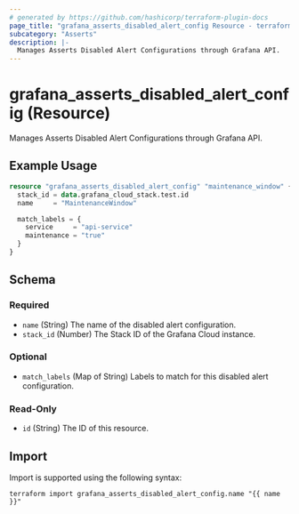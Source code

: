 ```yaml
---
# generated by https://github.com/hashicorp/terraform-plugin-docs
page_title: "grafana_asserts_disabled_alert_config Resource - terraform-provider-grafana"
subcategory: "Asserts"
description: |-
  Manages Asserts Disabled Alert Configurations through Grafana API.
---
```


# grafana_asserts_disabled_alert_config (Resource)

Manages Asserts Disabled Alert Configurations through Grafana API.

## Example Usage

```terraform
resource "grafana_asserts_disabled_alert_config" "maintenance_window" {
  stack_id = data.grafana_cloud_stack.test.id
  name     = "MaintenanceWindow"

  match_labels = {
    service     = "api-service"
    maintenance = "true"
  }
}
```

<!-- schema generated by tfplugindocs -->
## Schema

### Required

- `name` (String) The name of the disabled alert configuration.
- `stack_id` (Number) The Stack ID of the Grafana Cloud instance.

### Optional

- `match_labels` (Map of String) Labels to match for this disabled alert configuration.

### Read-Only

- `id` (String) The ID of this resource.

## Import

Import is supported using the following syntax:

```shell
terraform import grafana_asserts_disabled_alert_config.name "{{ name }}"
```
